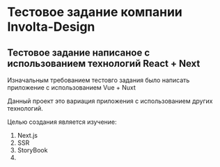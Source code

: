 # Тестовое задание компании Involta-Design 

## Тестовое задание написаное с использованием технологий React + Next 

Изначальным требованием тестовго задания было написать приложение с использованием  Vue + Nuxt

Данный проект это вариация приложения с использованием других технологий.

Целью создания является изучение:

1. Next.js
2. SSR
3. StoryBook
4. 



